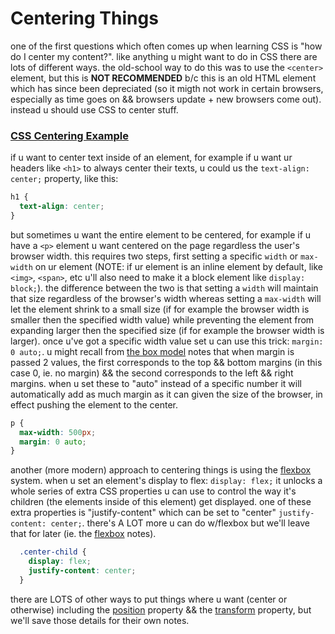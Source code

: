 # Centering Things

one of the first questions which often comes up when learning CSS is "how do I center my content?". like anything u might want to do in CSS there are lots of different ways. the old-school way to do this was to use the `<center>` element, but this is **NOT RECOMMENDED** b/c this is an old HTML element which has since been depreciated (so it migth not work in certain browsers, especially as time goes on && browsers update + new browsers come out). instead u should use CSS to center stuff.

### [CSS Centering Example](https://nbriz.github.io/intro2netart/notes/css/demos/demoscentering-things.html)

if u want to center text inside of an element, for example if u want ur headers like `<h1>` to always center their texts, u could us the `text-align: center;` property, like this:
```CSS
h1 {
  text-align: center;
}
```

but sometimes u want the entire element to be centered, for example if u have a `<p>` element u want centered on the page regardless the user's browser width. this requires two steps, first setting a specific `width` or `max-width` on ur element (NOTE: if ur element is an inline element by default, like `<img>`, `<span>`, etc u'll also need to make it a block element like `display: block;`). the difference between the two is that setting a `width` will maintain that size regardless of the browser's width whereas setting a `max-width` will let the element shrink to a small size (if for example the browser width is smaller then the specified width value) while preventing the element from expanding larger then the specified size (if for example the browser width is larger). once u've got a specific width value set u can use this trick: `margin: 0 auto;`. u might recall from [the box model](the-box-model.md) notes that when margin is passed 2 values, the first corresponds to the top && bottom margins (in this case 0, ie. no margin) && the second corresponds to the left && right margins. when u set these to "auto" instead of a specific number it will automatically add as much margin as it can given the size of the browser, in effect pushing the element to the center.
```css
p {
  max-width: 500px;
  margin: 0 auto;
}
```

another (more modern) approach to centering things is using the [flexbox](https://css-tricks.com/snippets/css/a-guide-to-flexbox/) system. when u set an element's display to flex: `display: flex;` it unlocks a whole series of extra CSS properties u can use to control the way it's children (the elements inside of this element) get displayed. one of these extra properties is "justify-content" which can be set to "center" `justify-content: center;`. there's A LOT more u can do w/flexbox but we'll leave that for later (ie. the [flexbox](notes/modern-layouts.md) notes).

```css
  .center-child {
    display: flex;
    justify-content: center;
  }
```

there are LOTS of other ways to put things where u want (center or otherwise) including the [position](notes/css-position.md) property && the [transform](notes/css-transform.md) property, but we'll save those details for their own notes.
